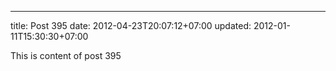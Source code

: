 ---
title: Post 395
date: 2012-04-23T20:07:12+07:00
updated: 2012-01-11T15:30:30+07:00

This is content of post 395